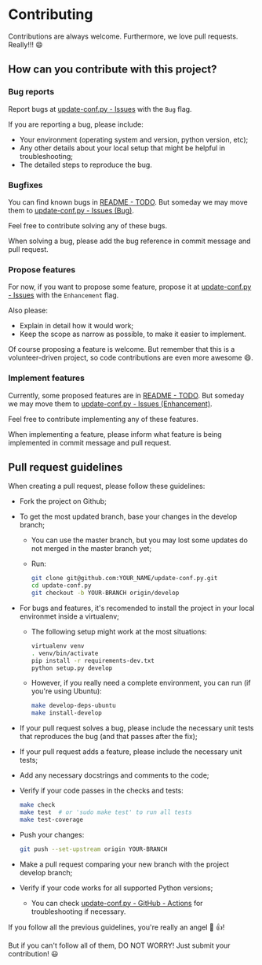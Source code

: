Contributing
============

Contributions are always welcome. Furthermore, we love pull requests. Really!!! :smile:

How can you contribute with this project?
-----------------------------------------

### Bug reports

Report bugs at [update-conf.py - Issues](https://github.com/rarylson/update-conf.py/issues) with the `Bug` flag.

If you are reporting a bug, please include:

- Your environment (operating system and version, python version, etc);
- Any other details about your local setup that might be helpful in troubleshooting;
- The detailed steps to reproduce the bug.

### Bugfixes

You can find known bugs in [README - TODO](README.md#TODO). But someday we may move them to [update-conf.py - Issues (Bug)](https://github.com/rarylson/update-conf.py/labels/bug).

Feel free to contribute solving any of these bugs.

When solving a bug, please add the bug reference in commit message and pull request.

### Propose features

For now, if you want to propose some feature, propose it at [update-conf.py - Issues](https://github.com/rarylson/update-conf.py/issues) with the `Enhancement` flag.

Also please:

- Explain in detail how it would work;
- Keep the scope as narrow as possible, to make it easier to implement.

Of course proposing a feature is welcome. But remember that this is a volunteer-driven project, so code contributions are even more awesome :smile:.

### Implement features

Currently, some proposed features are in [README - TODO](README.md#TODO). But someday we may move them to [update-conf.py - Issues (Enhancement)](https://github.com/rarylson/update-conf.py/labels/enhancement).

Feel free to contribute implementing any of these features.

When implementing a feature, please inform what feature is being implemented in commit message and pull request.

Pull request guidelines
-----------------------

When creating a pull request, please follow these guidelines:

- Fork the project on Github;
- To get the most updated branch, base your changes in the develop branch;
    - You can use the master branch, but you may lost some updates do not merged in the master branch yet;
    - Run:

      ```sh
      git clone git@github.com:YOUR_NAME/update-conf.py.git
      cd update-conf.py
      git checkout -b YOUR-BRANCH origin/develop
      ```

- For bugs and features, it's recomended to install the project in your local environmet inside a virtualenv;
  - The following setup might work at the most situations:

    ```sh
    virtualenv venv
    . venv/bin/activate
    pip install -r requirements-dev.txt
    python setup.py develop
    ```

  - However, if you really need a complete environment, you can run (if you're using Ubuntu):

    ```sh
    make develop-deps-ubuntu
    make install-develop
    ```

- If your pull request solves a bug, please include the necessary unit tests that reproduces the bug (and that passes after the fix);
- If your pull request adds a feature, please include the necessary unit tests;
- Add any necessary docstrings and comments to the code;
- Verify if your code passes in the checks and tests:

  ```sh
  make check
  make test  # or 'sudo make test' to run all tests
  make test-coverage
  ```

- Push your changes:

  ```sh
  git push --set-upstream origin YOUR-BRANCH
  ```

- Make a pull request comparing your new branch with the project develop branch;
- Verify if your code works for all supported Python versions;
    - You can check [update-conf.py - GitHub - Actions](https://github.com/rarylson/update-conf.py/actions/workflows/test.yml) for troubleshooting if necessary.

If you follow all the previous guidelines, you're really an angel :angel: :+1:!

But if you can't follow all of them, DO NOT WORRY! Just submit your contribution! :smiley:
